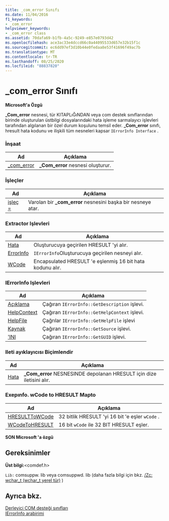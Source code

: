 ```yaml
---
title: _com_error Sınıfı
ms.date: 11/04/2016
f1_keywords:
- _com_error
helpviewer_keywords:
- _com_error class
ms.assetid: 70dafa69-b1fb-4a5c-9249-e857e0793d42
ms.openlocfilehash: ace3ac33e4dccd66c0a44095533d657e32b15f1c
ms.sourcegitcommit: ec6dd97ef3d10b44e0fedaa8e53f41696f49ac7b
ms.translationtype: MT
ms.contentlocale: tr-TR
ms.lasthandoff: 08/25/2020
ms.locfileid: "88837820"
---
```

# <a name="_com_error-class"></a>_com_error Sınıfı

**Microsoft'a Özgü**

**_Com_error** nesnesi, tür KITAPLıĞıNDAN veya com destek sınıflarından birinde oluşturulan üstbilgi dosyalarındaki hata işleme sarmalayıcı işlevleri tarafından algılanan bir özel durum koşulunu temsil eder. **_Com_error** sınıfı, hresult hata kodunu ve ilişkili tüm nesneleri kapsar `IErrorInfo Interface` .

### <a name="construction"></a>İnşaat

| Ad | Açıklama |
|-|-|
|[_com_error](../cpp/com-error-com-error.md)|**_Com_error** nesnesi oluşturur.|

### <a name="operators"></a>İşleçler

| Ad | Açıklama |
|-|-|
|[işleç =](../cpp/com-error-operator-equal.md)|Varolan bir **_com_error** nesnesini başka bir nesneye atar.|

### <a name="extractor-functions"></a>Extractor Işlevleri

| Ad | Açıklama |
|-|-|
|[Hata](../cpp/com-error-error.md)|Oluşturucuya geçirilen HRESULT 'yi alır.|
|[ErrorInfo](../cpp/com-error-errorinfo.md)|`IErrorInfo`Oluşturucuya geçirilen nesneyi alır.|
|[WCode](../cpp/com-error-wcode.md)|Encapsulated HRESULT 'e eşlenmiş 16 bit hata kodunu alır.|

### <a name="ierrorinfo-functions"></a>IErrorInfo Işlevleri

| Ad | Açıklama |
|-|-|
|[Açıklama](../cpp/com-error-description.md)|Çağıran `IErrorInfo::GetDescription` işlevi.|
|[HelpContext](../cpp/com-error-helpcontext.md)|Çağıran `IErrorInfo::GetHelpContext` işlevi.|
|[HelpFile](../cpp/com-error-helpfile.md)|Çağrılar `IErrorInfo::GetHelpFile` işlevi|
|[Kaynak](../cpp/com-error-source.md)|Çağıran `IErrorInfo::GetSource` işlevi.|
|['INI](../cpp/com-error-guid.md)|Çağıran `IErrorInfo::GetGUID` işlevi.|

### <a name="format-message-extractor"></a>Ileti ayıklayıcısı Biçimlendir

| Ad | Açıklama |
|-|-|
|[Hata](../cpp/com-error-errormessage.md)|**_Com_error** NESNESINDE depolanan HRESULT için dize iletisini alır.|

### <a name="exepinfowcode-to-hresult-mappers"></a>Exepınfo. wCode to HRESULT Mapto

| Ad | Açıklama |
|-|-|
|[HRESULTToWCode](../cpp/com-error-hresulttowcode.md)|32 bitlik HRESULT 'yi 16 bit 'e eşler `wCode` .|
|[WCodeToHRESULT](../cpp/com-error-wcodetohresult.md)|16 bit `wCode` ile 32 BIT HRESULT eşler.|

**SON Microsoft 'a özgü**

## <a name="requirements"></a>Gereksinimler

**Üst bilgi:**\<comdef.h>

`Lib:` comsuppw. lib veya comsuppwd. lib (daha fazla bilgi için bkz. [/Zc: wchar_t (wchar_t yerel tür)](../build/reference/zc-wchar-t-wchar-t-is-native-type.md) )

## <a name="see-also"></a>Ayrıca bkz.

[Derleyici COM desteği sınıfları](../cpp/compiler-com-support-classes.md)<br/>
[IErrorInfo arabirimi](/windows/win32/api/oaidl/nn-oaidl-ierrorinfo)
